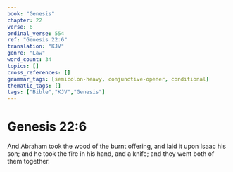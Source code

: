 ```yaml
---
book: "Genesis"
chapter: 22
verse: 6
ordinal_verse: 554
ref: "Genesis 22:6"
translation: "KJV"
genre: "Law"
word_count: 34
topics: []
cross_references: []
grammar_tags: [semicolon-heavy, conjunctive-opener, conditional]
thematic_tags: []
tags: ["Bible","KJV","Genesis"]
---
```


# Genesis 22:6

And Abraham took the wood of the burnt offering, and laid it upon Isaac his son; and he took the fire in his hand, and a knife; and they went both of them together.
